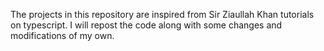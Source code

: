 The projects in this repository are inspired from Sir Ziaullah Khan tutorials on typescript. I will repost the code along with some changes and modifications of my own.
